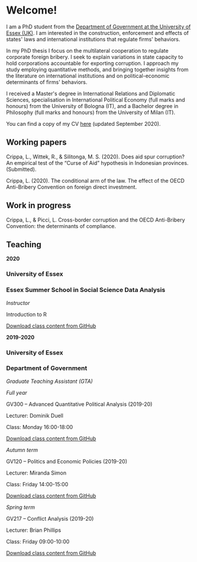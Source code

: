 # Welcome!

I am a PhD student from the [Department of Government at the University of Essex (UK)](https://www.essex.ac.uk/departments/government). I am interested in the construction, enforcement and effects of states' laws and international institutions that regulate firms' behaviors.

In my PhD thesis I focus on the multilateral cooperation to regulate corporate foreign bribery. I seek to explain variations in state capacity to hold corporations accountable for exporting corruption. I approach my study employing quantitative methods, and bringing together insights from the literature on international institutions and on political-economic determinants of firms' behaviors.

I received a Master's degree in International Relations and Diplomatic Sciences, specialisation in International Political Economy (full marks and honours) from the University of Bologna (IT), and a Bachelor degree in Philosophy (full marks and honours) from the University of Milan (IT).

You can find a copy of my CV [here](lorenzo-crippa.github.io/cv.pdf) (updated September 2020).

## Working papers
Crippa, L., Wittek, R., & Silitonga, M. S. (2020). Does aid spur corruption? An empirical test of the “Curse of Aid” hypothesis in Indonesian provinces. (Submitted).

Crippa, L. (2020). The conditional arm of the law. The effect of the OECD Anti-Bribery Convention on foreign direct investment.

## Work in progress
Crippa, L., & Picci, L. Cross-border corruption and the OECD Anti-Bribery Convention: the determinants of compliance.

## Teaching

**2020**

### University of Essex
### Essex Summer School in Social Science Data Analysis
_Instructor_

Introduction to R

[Download class content from GitHub](https://github.com/lorenzo-crippa/ESS_intro_to_R_2020)


**2019-2020**

### University of Essex
### Department of Government
_Graduate Teaching Assistant (GTA)_

_Full year_

GV300 – Advanced Quantitative Political Analysis (2019-20)

Lecturer: Dominik Duell

Class: Monday 16:00-18:00

[Download class content from GitHub](https://github.com/lorenzo-crippa/GV300_2019-20)


_Autumn term_

GV120 – Politics and Economic Policies (2019-20)

Lecturer: Miranda Simon

Class: Friday 14:00-15:00

[Download class content from GitHub](https://github.com/lorenzo-crippa/GV120_2019-20)


_Spring term_

GV217 – Conflict Analysis (2019-20)

Lecturer: Brian Phillips

Class: Friday 09:00-10:00

[Download class content from GitHub](https://github.com/lorenzo-crippa/GV217_2019-20)
